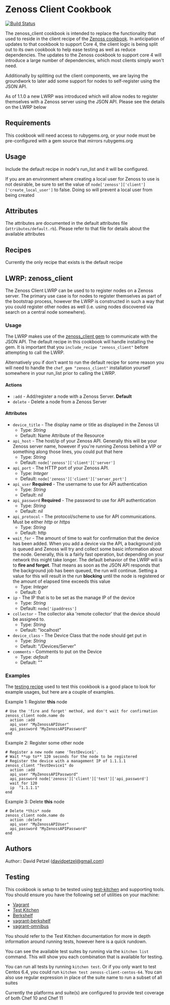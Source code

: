 # Zenoss Client Cookbook
[![Build Status](https://travis-ci.org/ZCA/zenoss_client-chef-cookbook.png?branch=master)](https://travis-ci.org/ZCA/zenoss_client-chef-cookbook)

The zenoss_client cookbook is intended to replace the functionality that used 
to reside in the client recipe of the [Zenoss cookbook](http://community.opscode.com/cookbooks/zenoss). 
In anticipation of  updates to that cookbook to support Core 4, the client 
logic is being split out to its own cookbook to help ease testing as well as 
reduce dependencies. The updates to the Zenoss cookbook to support core 4 will 
introduce a large number of dependencies, which most clients simply won't need.

Additionally by splitting out the client components, we are laying the
groundwork to later add some support for nodes to self-register using the 
JSON API.

As of 1.1.0 a new LWRP was introduced which will allow nodes to register
themselves with a Zenoss server using the JSON API. Please see the details
on the LWRP below

## Requirements
This cookbook will need access to rubygems.org, or your node must be
pre-configured with a gem source that mirrors rubygems.org

## Usage
Include the default recipe in node's run_list and it will be configured.

If you are an environment where creating a local user for Zenoss to use
is not desirable, be sure to set the value of 
`node['zenoss']['client']['create_local_user']` to false. Doing so will
prevent a local user from being created

## Attributes
The attributes are documented in the default attributes file 
(`attributes/default.rb`). Please refer to that file for details about
the available attributes

## Recipes
Currently the only recipe that exists is the default recipe

## LWRP: zenoss_client
The Zenoss Client LWRP can be used to to register nodes on a Zenoss server.
The primary use case is for nodes to register themselves as part of the
bootstrap process, however the LWRP is constructed in such a way that you could
register other nodes as well (i.e. using nodes discovered via search on a 
central node somewhere).

### Usage
The LWRP makes use of the [zenoss_client gem](http://rubygems.org/gems/zenoss_client)
to communicate with the JSON API. The default recipe in this cookbook will 
handle installing the gem. It is important that you 
`include_recipe "zenoss_client"` before attempting to call the LWRP.

Alternatively you if don't want to run the default recipe for some reason you
will need to handle the `chef_gem "zenoss_client"` installation yourself
somewhere in your run_list prior to calling the LWRP.

#### Actions
* `:add` - Add/register a node with a Zenoss Server. **Default**
* `delete` - Delete a node from a Zenoss Server

#### Attributes
* `device_title` - The display name or title as displayed in the Zenoss UI
  * Type: *String*
  * Default: Name Attribute of the Resource
* `api_host` - The host/ip of your Zenoss API. Generally this will be your Zenoss
  server name, however if you're running Zenoss behind a VIP or something along
  those lines, you could put that here  
  * Type: *String*
  * Default: `node['zenoss']['client']['server'] `
* `api_port` - The HTTP port of your Zenoss API.
  * Type: *Integer*
  * Default: `node['zenoss']['client']['server_port']`
* `api_user` **Required** - The username to use for API authentication
  * Type: *String*
  * Default: *nil*
* `api_password` **Required** - The password to use for API authentication
  * Type: *String*
  * Default: *nil*
* `api_protocol` - The protocol/scheme to use for API communications. Must be
  either *http* or *https*
  * Type: *String*
  * Default: http
* `wait_for` - The amount of time to wait for confirmation that the device has 
  been added. When you add a device via the API, a background job is queued
  and Zenoss will try and collect some basic information about the node.
  Generally, this is a fairly fast operation, but depending on your network
  this might take longer. The default behavior of the LWRP will is to 
  **fire and forget**. That means as soon as the JSON API responds that the 
  background job has been queued, the run will continue. Setting a value for
  this will result in the run **blocking** until the node is registered or
  the amount of elapsed time exceeds this value
  * Type: *Integer*
  * Default: 0
* `ip` - The IP that is to be set as the manage IP of the device
  * Type: *String*
  * Default: `node['ipaddress']`
* `collector` - The collector aka 'remote collector' that the device should be
  assigned to.
  * Type: *String*
  * Default: "localhost"
* `device_class` - The Device Class that the node should get put in
  * Type: *String*
  * Default: "/Devices/Server"
* `comments` - Comments to put on the Device
  * Type: *default*
  * Default: ""

### Examples
The [testing recipe](https://github.com/ZCA/zenoss_client-chef-cookbook/tree/master/test/cookbooks/zenoss_client_test/recipes/client_lwrp.rb)
used to test this cookbook is a good place to look for example usages, but here
are a couple of examples.

Example 1: Register **this** node

    # Use the 'fire and forget' method, and don't wait for confirmation
    zenoss_client node.name do
      action :add
      api_user "MyZenossAPIUser"
      api_password "MyZenossAPIPassword"
    end

Example 2: Register some other node

    # Register a new node name 'TestDevice1'.
    # Wait **up to** 120 seconds for the node to be registered
    # Register the device with a management IP of 1.1.1.1
    zenoss_client "TestDevice1" do
      action :add
      api_user "MyZenossAPIPassword"
      api_password node['zenoss']['client']['test']['api_password']
      wait_for 120
      ip  "1.1.1.1"
    end

Example 3: Delete **this** node

    # Delete *this* node
    zenoss_client node.name do
      action :delete
      api_user "MyZenossAPIUser"
      api_password "MyZenossAPIPassword"
    end

## Authors
Author:: David Petzel (davidpetzel@gmail.com)

## Testing
This cookbook is setup to be tested using 
[test-kitchen](https://github.com/opscode/test-kitchen) and supporting tools.
You should ensure you have the following set of utilities on your machine:

* [Vagrant](http://www.vagrantup.com/)
* [Test Kitchen](https://github.com/opscode/test-kitchen)
* [Berkshelf](http://berkshelf.com/)
* [vagrant-berkshelf](https://github.com/riotgames/vagrant-berkshelf)
* [vagrant-omnibus](https://github.com/schisamo/vagrant-omnibus)

You should refer to the Test Kitchen documentation for more in depth information
around running tests, however here is a quick rundown.

You can see the available test suites by running via the `kitchen list` command.
This will show you each combination that is available for testing. 

You can run all tests by running `kitchen test`. Or if you only want to test
Centos 6.4, you could run `kitchen test zenoss-client-centos-64`. You can also
use regular expression in place of the suite name to run a subset of all suites

Currently the platforms and suite(s) are configured to provide test coverage
of both Chef 10 and Chef 11


